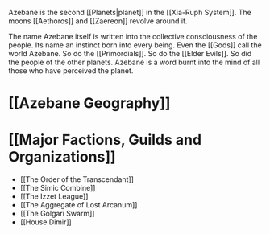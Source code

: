 Azebane is the second [[Planets|planet]] in the [[Xia-Ruph System]]. The moons [[Aethoros]] and [[Zaereon]] revolve around it.

The name Azebane itself is written into the collective consciousness of the people. Its name an instinct born into every being. Even the [[Gods]] call the world Azebane. So do the [[Primordials]]. So do the [[Elder Evils]]. So did the people of the other planets. Azebane is a word burnt into the mind of all those who have perceived the planet. 
# [[Azebane Geography]]

# [[Major Factions, Guilds and Organizations]]
- [[The Order of the Transcendant]]
- [[The Simic Combine]]
- [[The Izzet League]]
- [[The Aggregate of Lost Arcanum]]
- [[The Golgari Swarm]]
- [[House Dimir]]